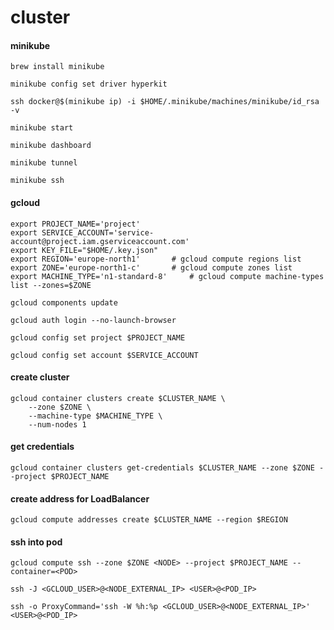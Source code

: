 # cluster

#### minikube
```
brew install minikube
```

```
minikube config set driver hyperkit
```

```
ssh docker@$(minikube ip) -i $HOME/.minikube/machines/minikube/id_rsa -v
```

```
minikube start
```

```
minikube dashboard
```

```
minikube tunnel
```

```
minikube ssh
```

#### gcloud
```shell
export PROJECT_NAME='project'
export SERVICE_ACCOUNT='service-account@project.iam.gserviceaccount.com'
export KEY_FILE="$HOME/.key.json"
export REGION='europe-north1' 		# gcloud compute regions list
export ZONE='europe-north1-c' 		# gcloud compute zones list
export MACHINE_TYPE='n1-standard-8' 	# gcloud compute machine-types list --zones=$ZONE
```

```
gcloud components update
```

```
gcloud auth login --no-launch-browser
```

```
gcloud config set project $PROJECT_NAME
```

```
gcloud config set account $SERVICE_ACCOUNT
```

#### create cluster
```
gcloud container clusters create $CLUSTER_NAME \
	--zone $ZONE \
	--machine-type $MACHINE_TYPE \
	--num-nodes 1
```

#### get credentials
```
gcloud container clusters get-credentials $CLUSTER_NAME --zone $ZONE --project $PROJECT_NAME
```

#### create address for LoadBalancer
```
gcloud compute addresses create $CLUSTER_NAME --region $REGION
```

#### ssh into pod
```
gcloud compute ssh --zone $ZONE <NODE> --project $PROJECT_NAME --container=<POD>
```

```
ssh -J <GCLOUD_USER>@<NODE_EXTERNAL_IP> <USER>@<POD_IP>
```

```
ssh -o ProxyCommand='ssh -W %h:%p <GCLOUD_USER>@<NODE_EXTERNAL_IP>' <USER>@<POD_IP>
```
